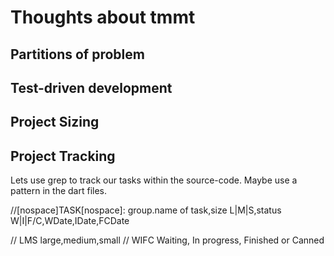 # Thoughts about tmmt

## Partitions of problem

## Test-driven development

## Project Sizing

## Project Tracking

Lets use grep to track our tasks within the source-code.
Maybe use a pattern in the dart files.

//[nospace]TASK[nospace]: group.name of task,size L|M|S,status W|I|F/C,WDate,IDate,FCDate

// LMS large,medium,small
// WIFC Waiting, In progress, Finished or Canned
